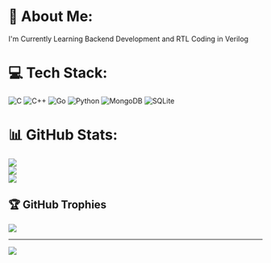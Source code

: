 # 💫 About Me:
I'm Currently Learning Backend Development and RTL Coding in Verilog


# 💻 Tech Stack:
![C](https://img.shields.io/badge/c-%2300599C.svg?style=flat&logo=c&logoColor=white) ![C++](https://img.shields.io/badge/c++-%2300599C.svg?style=flat&logo=c%2B%2B&logoColor=white) ![Go](https://img.shields.io/badge/go-%2300ADD8.svg?style=flat&logo=go&logoColor=white) ![Python](https://img.shields.io/badge/python-3670A0?style=flat&logo=python&logoColor=ffdd54) ![MongoDB](https://img.shields.io/badge/MongoDB-%234ea94b.svg?style=flat&logo=mongodb&logoColor=white) ![SQLite](https://img.shields.io/badge/sqlite-%2307405e.svg?style=flat&logo=sqlite&logoColor=white)
# 📊 GitHub Stats:
![](https://github-readme-stats.vercel.app/api?username=theweird-kid&theme=midnight-purple&hide_border=false&include_all_commits=false&count_private=false)<br/>
![](https://github-readme-streak-stats.herokuapp.com/?user=theweird-kid&theme=midnight-purple&hide_border=false)<br/>
![](https://github-readme-stats.vercel.app/api/top-langs/?username=theweird-kid&theme=midnight-purple&hide_border=false&include_all_commits=false&count_private=false&layout=compact)

## 🏆 GitHub Trophies
![](https://github-profile-trophy.vercel.app/?username=theweird-kid&theme=radical&no-frame=false&no-bg=true&margin-w=4)

---
[![](https://visitcount.itsvg.in/api?id=theweird-kid&icon=0&color=0)](https://visitcount.itsvg.in)

<!-- Proudly created with GPRM ( https://gprm.itsvg.in ) -->

<!--
**theweird-kid/theweird-kid** is a ✨ _special_ ✨ repository because its `README.md` (this file) appears on your GitHub profile.

Here are some ideas to get you started:

- 🔭 I’m currently working on ...
- 🌱 I’m currently learning ...
- 👯 I’m looking to collaborate on ...
- 🤔 I’m looking for help with ...
- 💬 Ask me about ...
- 📫 How to reach me: ...
- 😄 Pronouns: ...
- ⚡ Fun fact: ...
-->
